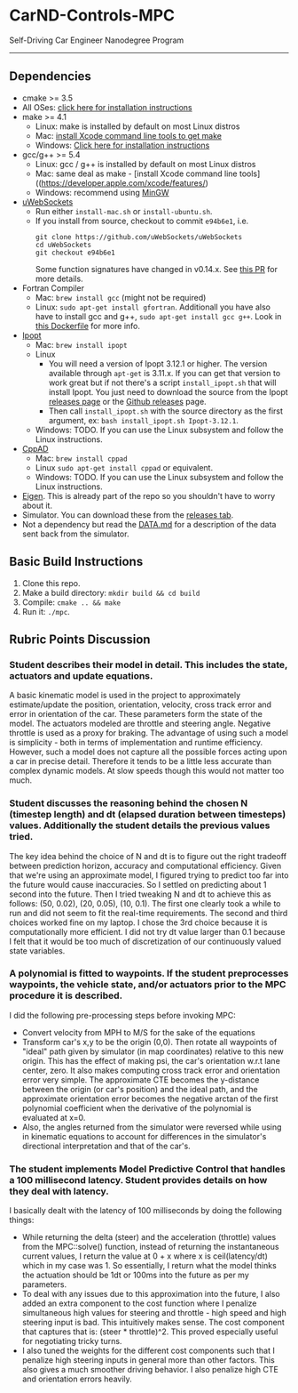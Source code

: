 # CarND-Controls-MPC
Self-Driving Car Engineer Nanodegree Program

---

## Dependencies

* cmake >= 3.5
 * All OSes: [click here for installation instructions](https://cmake.org/install/)
* make >= 4.1
  * Linux: make is installed by default on most Linux distros
  * Mac: [install Xcode command line tools to get make](https://developer.apple.com/xcode/features/)
  * Windows: [Click here for installation instructions](http://gnuwin32.sourceforge.net/packages/make.htm)
* gcc/g++ >= 5.4
  * Linux: gcc / g++ is installed by default on most Linux distros
  * Mac: same deal as make - [install Xcode command line tools]((https://developer.apple.com/xcode/features/)
  * Windows: recommend using [MinGW](http://www.mingw.org/)
* [uWebSockets](https://github.com/uWebSockets/uWebSockets)
  * Run either `install-mac.sh` or `install-ubuntu.sh`.
  * If you install from source, checkout to commit `e94b6e1`, i.e.
    ```
    git clone https://github.com/uWebSockets/uWebSockets 
    cd uWebSockets
    git checkout e94b6e1
    ```
    Some function signatures have changed in v0.14.x. See [this PR](https://github.com/udacity/CarND-MPC-Project/pull/3) for more details.
* Fortran Compiler
  * Mac: `brew install gcc` (might not be required)
  * Linux: `sudo apt-get install gfortran`. Additionall you have also have to install gcc and g++, `sudo apt-get install gcc g++`. Look in [this Dockerfile](https://github.com/udacity/CarND-MPC-Quizzes/blob/master/Dockerfile) for more info.
* [Ipopt](https://projects.coin-or.org/Ipopt)
  * Mac: `brew install ipopt`
  * Linux
    * You will need a version of Ipopt 3.12.1 or higher. The version available through `apt-get` is 3.11.x. If you can get that version to work great but if not there's a script `install_ipopt.sh` that will install Ipopt. You just need to download the source from the Ipopt [releases page](https://www.coin-or.org/download/source/Ipopt/) or the [Github releases](https://github.com/coin-or/Ipopt/releases) page.
    * Then call `install_ipopt.sh` with the source directory as the first argument, ex: `bash install_ipopt.sh Ipopt-3.12.1`. 
  * Windows: TODO. If you can use the Linux subsystem and follow the Linux instructions.
* [CppAD](https://www.coin-or.org/CppAD/)
  * Mac: `brew install cppad`
  * Linux `sudo apt-get install cppad` or equivalent.
  * Windows: TODO. If you can use the Linux subsystem and follow the Linux instructions.
* [Eigen](http://eigen.tuxfamily.org/index.php?title=Main_Page). This is already part of the repo so you shouldn't have to worry about it.
* Simulator. You can download these from the [releases tab](https://github.com/udacity/self-driving-car-sim/releases).
* Not a dependency but read the [DATA.md](./DATA.md) for a description of the data sent back from the simulator.


## Basic Build Instructions


1. Clone this repo.
2. Make a build directory: `mkdir build && cd build`
3. Compile: `cmake .. && make`
4. Run it: `./mpc`.

## Rubric Points Discussion

### Student describes their model in detail. This includes the state, actuators and update equations.

A basic kinematic model is used in the project to approximately estimate/update the position, orientation, velocity, cross track error and error in orientation of the car. These parameters form the state of the model. The actuators modeled are throttle and steering angle. Negative throttle is used as a proxy for braking. The advantage of using such a model is simplicity - both in terms of implementation and runtime efficiency. However, such a model does not capture all the possible forces acting upon a car in precise detail. Therefore it tends to be a little less accurate than complex dynamic models. At slow speeds though this would not matter too much.

### Student discusses the reasoning behind the chosen N (timestep length) and dt (elapsed duration between timesteps) values. Additionally the student details the previous values tried.

The key idea behind the choice of N and dt is to figure out the right tradeoff between prediction horizon, accuracy and computational efficiency. Given that we're using an approximate model, I figured trying to predict too far into the future would cause inaccuracies. So I settled on predicting about 1 second into the future. Then I tried tweaking N and dt to achieve this as follows: (50, 0.02), (20, 0.05), (10, 0.1). The first one clearly took a while to run and did not seem to fit the real-time requirements. The second and third choices worked fine on my laptop. I chose the 3rd choice because it is computationally more efficient. I did not try dt value larger than 0.1 because I felt that it would be too much of discretization of our continuously valued state variables.

### A polynomial is fitted to waypoints. If the student preprocesses waypoints, the vehicle state, and/or actuators prior to the MPC procedure it is described.

I did the following pre-processing steps before invoking MPC:

* Convert velocity from MPH to M/S for the sake of the equations
* Transform car's x,y to be the origin (0,0). Then rotate all waypoints of "ideal" path given by simulator (in map coordinates) relative to this new origin. This has the effect of making psi, the car's orientation w.r.t lane center, zero. It also makes computing cross track error and orientation error very simple. The approximate CTE becomes the y-distance between the origin (or car's position) and the ideal path, and the approximate orientation error becomes the negative arctan of the first polynomial coefficient when the derivative of the polynomial is evaluated at x=0.
* Also, the angles returned from the simulator were reversed while using in kinematic equations to account for differences in the simulator's directional interpretation and that of the car's.

### The student implements Model Predictive Control that handles a 100 millisecond latency. Student provides details on how they deal with latency.

I basically dealt with the latency of 100 milliseconds by doing the following things:

* While returning the delta (steer) and the acceleration (throttle) values from  the MPC::solve() function, instead of returning the instantaneous current values, I return the value at 0 + x where x is ceil(latency/dt) which in my case was 1. So essentially, I return what the model thinks the actuation should be 1dt or 100ms into the future as per my parameters.
* To deal with any issues due to this approximation into the future, I also added an extra component to the cost function where I penalize simultaneous high values for steering and throttle - high speed and high steering input is bad. This intuitively makes sense. The cost component that captures that is: (steer * throttle)^2. This proved especially useful for negotiating tricky turns.
* I also tuned the weights for the different cost components such that I penalize high steering inputs in general more than other factors. This also gives a much smoother driving behavior. I also penalize high CTE and orientation errors heavily.


